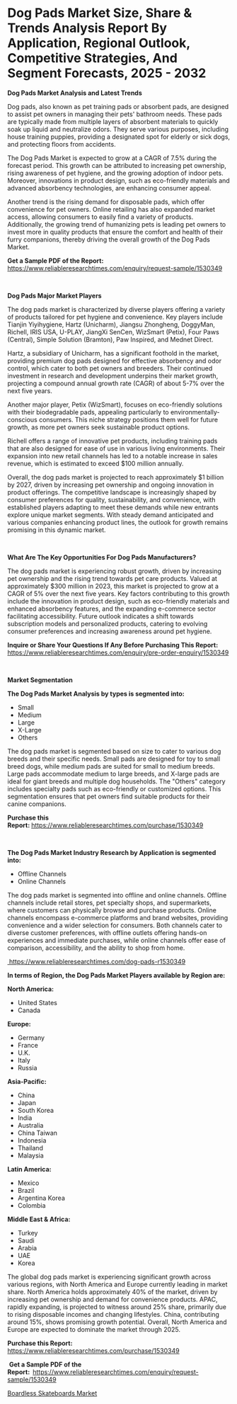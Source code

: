 <p><h1>Dog Pads Market Size, Share & Trends Analysis Report By Application, Regional Outlook, Competitive Strategies, And Segment Forecasts, 2025 - 2032</h1></p><p><strong>Dog Pads Market Analysis and Latest Trends</strong></p>
<p><p>Dog pads, also known as pet training pads or absorbent pads, are designed to assist pet owners in managing their pets' bathroom needs. These pads are typically made from multiple layers of absorbent materials to quickly soak up liquid and neutralize odors. They serve various purposes, including house training puppies, providing a designated spot for elderly or sick dogs, and protecting floors from accidents.</p><p>The Dog Pads Market is expected to grow at a CAGR of 7.5% during the forecast period. This growth can be attributed to increasing pet ownership, rising awareness of pet hygiene, and the growing adoption of indoor pets. Moreover, innovations in product design, such as eco-friendly materials and advanced absorbency technologies, are enhancing consumer appeal. </p><p>Another trend is the rising demand for disposable pads, which offer convenience for pet owners. Online retailing has also expanded market access, allowing consumers to easily find a variety of products. Additionally, the growing trend of humanizing pets is leading pet owners to invest more in quality products that ensure the comfort and health of their furry companions, thereby driving the overall growth of the Dog Pads Market.</p></p>
<p><strong>Get a Sample PDF of the Report:&nbsp;</strong> <a href="https://www.reliableresearchtimes.com/enquiry/request-sample/1530349?utm_campaign=3326&utm_medium=2&utm_source=Github&utm_content=ia&utm_term=04042025&utm_id=dog-pads">https://www.reliableresearchtimes.com/enquiry/request-sample/1530349</a></p>
<p>&nbsp;</p>
<p><strong>Dog Pads Major Market Players</strong></p>
<p><p>The dog pads market is characterized by diverse players offering a variety of products tailored for pet hygiene and convenience. Key players include Tianjin Yiyihygiene, Hartz (Unicharm), Jiangsu Zhongheng, DoggyMan, Richell, IRIS USA, U-PLAY, JiangXi SenCen, WizSmart (Petix), Four Paws (Central), Simple Solution (Bramton), Paw Inspired, and Mednet Direct.</p><p>Hartz, a subsidiary of Unicharm, has a significant foothold in the market, providing premium dog pads designed for effective absorbency and odor control, which cater to both pet owners and breeders. Their continued investment in research and development underpins their market growth, projecting a compound annual growth rate (CAGR) of about 5-7% over the next five years. </p><p>Another major player, Petix (WizSmart), focuses on eco-friendly solutions with their biodegradable pads, appealing particularly to environmentally-conscious consumers. This niche strategy positions them well for future growth, as more pet owners seek sustainable product options.</p><p>Richell offers a range of innovative pet products, including training pads that are also designed for ease of use in various living environments. Their expansion into new retail channels has led to a notable increase in sales revenue, which is estimated to exceed $100 million annually.</p><p>Overall, the dog pads market is projected to reach approximately $1 billion by 2027, driven by increasing pet ownership and ongoing innovation in product offerings. The competitive landscape is increasingly shaped by consumer preferences for quality, sustainability, and convenience, with established players adapting to meet these demands while new entrants explore unique market segments. With steady demand anticipated and various companies enhancing product lines, the outlook for growth remains promising in this dynamic market.</p></p>
<p>&nbsp;</p>
<p><strong>What Are The Key Opportunities For Dog Pads Manufacturers?</strong></p>
<p><p>The dog pads market is experiencing robust growth, driven by increasing pet ownership and the rising trend towards pet care products. Valued at approximately $300 million in 2023, this market is projected to grow at a CAGR of 5% over the next five years. Key factors contributing to this growth include the innovation in product design, such as eco-friendly materials and enhanced absorbency features, and the expanding e-commerce sector facilitating accessibility. Future outlook indicates a shift towards subscription models and personalized products, catering to evolving consumer preferences and increasing awareness around pet hygiene.</p></p>
<p><strong>Inquire or Share Your Questions If Any Before Purchasing This Report:</strong> <a href="https://www.reliableresearchtimes.com/enquiry/pre-order-enquiry/1530349?utm_campaign=3326&utm_medium=2&utm_source=Github&utm_content=ia&utm_term=04042025&utm_id=dog-pads">https://www.reliableresearchtimes.com/enquiry/pre-order-enquiry/1530349</a></p>
<p>&nbsp;</p>
<p><strong>Market Segmentation</strong></p>
<p><strong>The Dog Pads Market Analysis by types is segmented into:</strong></p>
<p><ul><li>Small</li><li>Medium</li><li>Large</li><li>X-Large</li><li>Others</li></ul></p>
<p><p>The dog pads market is segmented based on size to cater to various dog breeds and their specific needs. Small pads are designed for toy to small breed dogs, while medium pads are suited for small to medium breeds. Large pads accommodate medium to large breeds, and X-large pads are ideal for giant breeds and multiple dog households. The "Others" category includes specialty pads such as eco-friendly or customized options. This segmentation ensures that pet owners find suitable products for their canine companions.</p></p>
<p><strong>Purchase this Report:&nbsp;</strong><a href="https://www.reliableresearchtimes.com/purchase/1530349?utm_campaign=3326&utm_medium=2&utm_source=Github&utm_content=ia&utm_term=04042025&utm_id=dog-pads">https://www.reliableresearchtimes.com/purchase/1530349</a></p>
<p>&nbsp;</p>
<p><strong>The Dog Pads Market Industry Research by Application is segmented into:</strong></p>
<p><ul><li>Offline Channels</li><li>Online Channels</li></ul></p>
<p><p>The dog pads market is segmented into offline and online channels. Offline channels include retail stores, pet specialty shops, and supermarkets, where customers can physically browse and purchase products. Online channels encompass e-commerce platforms and brand websites, providing convenience and a wider selection for consumers. Both channels cater to diverse customer preferences, with offline outlets offering hands-on experiences and immediate purchases, while online channels offer ease of comparison, accessibility, and the ability to shop from home.</p></p>
<p><a href="https://www.reliableresearchtimes.com/dog-pads-r1530349?utm_campaign=3326&utm_medium=2&utm_source=Github&utm_content=ia&utm_term=04042025&utm_id=dog-pads">&nbsp;https://www.reliableresearchtimes.com/dog-pads-r1530349</a></p>
<p><strong>In terms of Region, the Dog Pads Market Players available by Region are:</strong></p>
<p>
    <p> <strong> North America: </strong>
        <ul>
            <li>United States</li>
            <li>Canada</li>
        </ul>
        </p> 
    <p> <strong> Europe: </strong>
        <ul>
            <li>Germany</li>
            <li>France</li>
            <li>U.K.</li>
            <li>Italy</li>
            <li>Russia</li>
        </ul>
        </p> 
    <p> <strong> Asia-Pacific: </strong>
        <ul>
            <li>China</li>
            <li>Japan</li>
            <li>South Korea</li>
            <li>India</li>
            <li>Australia</li>
            <li>China Taiwan</li>
            <li>Indonesia</li>
            <li>Thailand</li>
            <li>Malaysia</li>
        </ul>
        </p> 
    <p> <strong> Latin America: </strong>
        <ul>
            <li>Mexico</li>
            <li>Brazil</li>
            <li>Argentina Korea</li>
            <li>Colombia</li>
        </ul>
        </p> 
    <p> <strong> Middle East & Africa: </strong>
        <ul>
            <li>Turkey</li>
            <li>Saudi</li>
            <li>Arabia</li>
            <li>UAE</li>
            <li>Korea</li>
        </ul>
    </p>
    </p>
<p><p>The global dog pads market is experiencing significant growth across various regions, with North America and Europe currently leading in market share. North America holds approximately 40% of the market, driven by increasing pet ownership and demand for convenience products. APAC, rapidly expanding, is projected to witness around 25% share, primarily due to rising disposable incomes and changing lifestyles. China, contributing around 15%, shows promising growth potential. Overall, North America and Europe are expected to dominate the market through 2025.</p></p>
<p><strong>Purchase this Report: </strong><a href="https://www.reliableresearchtimes.com/purchase/1530349?utm_campaign=3326&utm_medium=2&utm_source=Github&utm_content=ia&utm_term=04042025&utm_id=dog-pads">https://www.reliableresearchtimes.com/purchase/1530349</a></p>
<p>&nbsp;<strong>Get a Sample PDF of the Report:&nbsp;&nbsp;</strong><a href="https://www.reliableresearchtimes.com/enquiry/request-sample/1530349?utm_campaign=3326&utm_medium=2&utm_source=Github&utm_content=ia&utm_term=04042025&utm_id=dog-pads">https://www.reliableresearchtimes.com/enquiry/request-sample/1530349</a></p>
<p><strong></strong></p>
<p><p><a href="https://github.com/osamhcombre/Market-Research-Report-List-1/blob/main/boardless-skateboards-market.md?utm_campaign=3326&utm_medium=2&utm_source=Github&utm_content=ia&utm_term=04042025&utm_id=dog-pads">Boardless Skateboards Market</a></p></p>